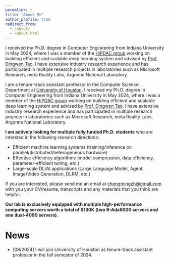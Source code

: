 ```yaml
---
permalink: /
title: "About Me"
author_profile: true
redirect_from: 
  - /about/
  - /about.html
---
```



I received my Ph.D. degree in Computer Engineering from Indiana University in May 2024, where I was a member of the [HiPDAC group](https://www.dingwentao.com/hipdac) working on building efficient and scalable deep learning system and advised by [Prof. Dingwen Tao](https://www.dingwentao.com/). I have extensive industry research experience and has participated in multiple research projects in laboratories such as Microsoft Research, meta Reality Labs, Argonne National Laboratory.

I am a tenure-track assistant professor in the Computer Science Department at [University of Houston](https://www.uh.edu/). I received my Ph.D. degree in Computer Engineering from Indiana University in May 2024, where I was a member of the [HiPDAC group](https://www.dingwentao.com/hipdac) working on building efficient and scalable deep learning system and advised by [Prof. Dingwen Tao](https://www.dingwentao.com/). I have extensive industry research experience and has participated in multiple research projects in laboratories such as Microsoft Research, meta Reality Labs, Argonne National Laboratory.


**I am actively looking for multiple fully funded Ph.D. students** who are intersted in the following research directions:

* Efficient machine learning systems (training/inference on parallel/distributed/heterogeneous hardware)
* Effective efficiency algorithms (model compression, data efficiency, parameter-efficient tuning, etc.)
* Large-scale DL/AI applications (Large Language Model, Agent, Image/Video Generation, DLRM, etc.)

If you are interested, please send me an email at chengmingzh@gmail.com with you your CV/resume, transcripts and any materials that you think are helpful.

**Our lab is exclusively equipped with multiple high-performance computing servers worth a total of $130K (two 8-Ada6000 servers and one dual-4090 servers).**




News
======
* [09/2024] I will join University of Houston as tenure-track assistant professor in the fall semester of 2024.



